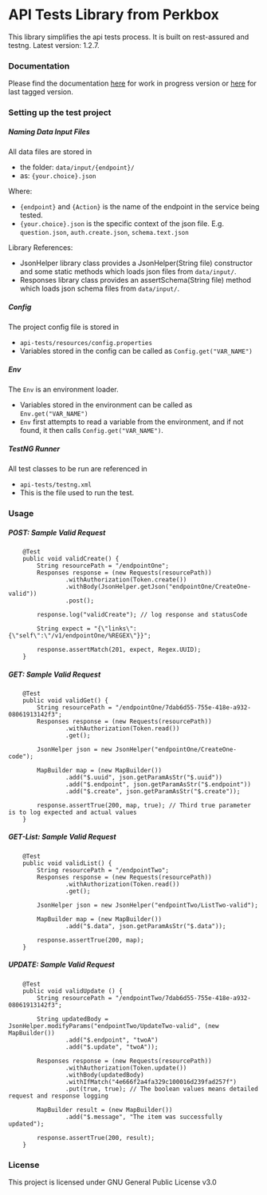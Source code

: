 # API Tests Library from Perkbox

This library simplifies the api tests process. It is built on rest-assured and testng. Latest version: 1.2.7.



### Documentation

Please find the documentation
[here](https://rawgit.com/chinenyeze/api-tests-lib/master/doc/Documentation.html) for work in progress version or
[here](https://cdn.rawgit.com/chinenyeze/api-tests-lib/1.2.7/doc/Documentation.html) for last tagged version.



### Setting up the test project

##### Naming Data Input Files

All data files are stored in
 * the folder: `data/input/{endpoint}/`
 * as: `{your.choice}.json`

Where:

 * `{endpoint}` and `{Action}` is the name of the endpoint in the service being tested.
 * `{your.choice}.json` is the specific context of the json file. E.g. `question.json`, `auth.create.json`, `schema.text.json`

Library References:

* JsonHelper library class provides a JsonHelper(String file) constructor and some static methods which loads json files from `data/input/`.
* Responses library class provides an assertSchema(String file) method which loads json schema files from `data/input/`.

##### Config

The project config file is stored in
 * `api-tests/resources/config.properties`
 * Variables stored in the config can be called as `Config.get("VAR_NAME")`


##### Env

The `Env` is an environment loader.
 * Variables stored in the environment can be called as `Env.get("VAR_NAME")`
 * `Env` first attempts to read a variable from the environment, and if not found, it then calls `Config.get("VAR_NAME")`.


##### TestNG Runner

All test classes to be run are referenced in
 * `api-tests/testng.xml`
 * This is the file used to run the test.



### Usage

##### POST: Sample Valid Request
```
    @Test
    public void validCreate() {
        String resourcePath = "/endpointOne";
        Responses response = (new Requests(resourcePath))
                .withAuthorization(Token.create())
                .withBody(JsonHelper.getJson("endpointOne/CreateOne-valid"))
                .post();

        response.log("validCreate"); // log response and statusCode

        String expect = "{\"links\":{\"self\":\"/v1/endpointOne/%REGEX\"}}";

        response.assertMatch(201, expect, Regex.UUID);
    }
```

##### GET: Sample Valid Request
```
    @Test
    public void validGet() {
        String resourcePath = "/endpointOne/7dab6d55-755e-418e-a932-08061913142f3";
        Responses response = (new Requests(resourcePath))
                .withAuthorization(Token.read())
                .get();

        JsonHelper json = new JsonHelper("endpointOne/CreateOne-code");

        MapBuilder map = (new MapBuilder())
                .add("$.uuid", json.getParamAsStr("$.uuid"))
                .add("$.endpoint", json.getParamAsStr("$.endpoint"))
                .add("$.create", json.getParamAsStr("$.create"));

        response.assertTrue(200, map, true); // Third true parameter is to log expected and actual values
    }
```

##### GET-List: Sample Valid Request
```
    @Test
    public void validList() {
        String resourcePath = "/endpointTwo";
        Responses response = (new Requests(resourcePath))
                .withAuthorization(Token.read())
                .get();

        JsonHelper json = new JsonHelper("endpointTwo/ListTwo-valid");

        MapBuilder map = (new MapBuilder())
                .add("$.data", json.getParamAsStr("$.data"));

        response.assertTrue(200, map);
    }
```

##### UPDATE: Sample Valid Request
```
    @Test
    public void validUpdate () {
        String resourcePath = "/endpointTwo/7dab6d55-755e-418e-a932-08061913142f3";

        String updatedBody = JsonHelper.modifyParams("endpointTwo/UpdateTwo-valid", (new MapBuilder())
                .add("$.endpoint", "twoA")
                .add("$.update", "twoA"));

        Responses response = (new Requests(resourcePath))
                .withAuthorization(Token.update())
                .withBody(updatedBody)
                .withIfMatch("4e666f2a4fa329c100016d239fad257f")
                .put(true, true); // The boolean values means detailed request and response logging

        MapBuilder result = (new MapBuilder())
                .add("$.message", "The item was successfully updated");

        response.assertTrue(200, result);
    }
```



### License

This project is licensed under GNU General Public License v3.0

